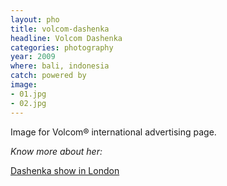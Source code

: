 ```yaml
---
layout: pho
title: volcom-dashenka
headline: Volcom Dashenka
categories: photography
year: 2009
where: bali, indonesia
catch: powered by
image:
- 01.jpg
- 02.jpg
---
```

Image for Volcom® international advertising page.


_Know more about her:_

[Dashenka show in London](http://youtu.be/zZXVch22b-E)
